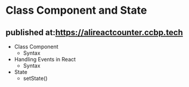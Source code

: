 # Class Component and State
## published at:https://alireactcounter.ccbp.tech

- Class Component
  - Syntax
- Handling Events in React
  - Syntax
- State
  - setState()
